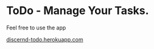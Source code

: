 <h1>ToDo - Manage Your Tasks.</h1>

<p>Feel free to use the app</p>


<a href="discernd-todo.herokuapp.com">discernd-todo.herokuapp.com</a>